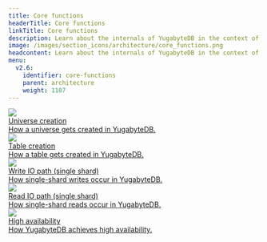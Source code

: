 ```yaml
---
title: Core functions
headerTitle: Core functions
linkTitle: Core functions
description: Learn about the internals of YugabyteDB in the context of the core database functions.
image: /images/section_icons/architecture/core_functions.png
headcontent: Learn about the internals of YugabyteDB in the context of the core database functions.
menu:
  v2.6:
    identifier: core-functions
    parent: architecture
    weight: 1107
---
```


<div class="row">
  <div class="col-12 col-md-6 col-lg-12 col-xl-6">
    <a class="section-link icon-offset" href="universe-creation/">
      <div class="head">
        <img class="icon" src="/images/section_icons/architecture/core_functions/universe.png" aria-hidden="true" />
        <div class="title">Universe creation</div>
      </div>
      <div class="body">
        How a universe gets created in YugabyteDB.
      </div>
    </a>
  </div>

  <div class="col-12 col-md-6 col-lg-12 col-xl-6">
    <a class="section-link icon-offset" href="table-creation/">
      <div class="head">
        <img class="icon" src="/images/section_icons/architecture/core_functions/table.png" aria-hidden="true" />
        <div class="title">Table creation</div>
      </div>
      <div class="body">
        How a table gets created in YugabyteDB.
      </div>
    </a>
  </div>

  <div class="col-12 col-md-6 col-lg-12 col-xl-6">
    <a class="section-link icon-offset" href="write-path/">
      <div class="head">
        <img class="icon" src="/images/section_icons/architecture/core_functions/write.png" aria-hidden="true" />
        <div class="title">Write IO path (single shard)</div>
      </div>
      <div class="body">
        How single-shard writes occur in YugabyteDB.
      </div>
    </a>
  </div>

  <div class="col-12 col-md-6 col-lg-12 col-xl-6">
    <a class="section-link icon-offset" href="read-path/">
      <div class="head">
        <img class="icon" src="/images/section_icons/architecture/core_functions/read.png" aria-hidden="true" />
        <div class="title">Read IO path (single shard)</div>
      </div>
      <div class="body">
        How single-shard reads occur in YugabyteDB.
      </div>
    </a>
  </div>

  <div class="col-12 col-md-6 col-lg-12 col-xl-6">
    <a class="section-link icon-offset" href="high-availability/">
      <div class="head">
        <img class="icon" src="/images/section_icons/architecture/core_functions/ha.png" aria-hidden="true" />
        <div class="title">High availability</div>
      </div>
      <div class="body">
        How YugabyteDB achieves high availability.
      </div>
    </a>
  </div>
</div>
